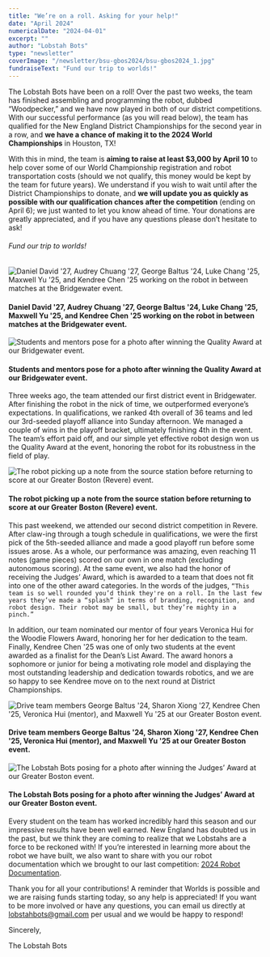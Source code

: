 ```yaml
---
title: "We’re on a roll. Asking for your help!"
date: "April 2024"
numericalDate: "2024-04-01"
excerpt: ""
author: "Lobstah Bots"
type: "newsletter"
coverImage: "/newsletter/bsu-gbos2024/bsu-gbos2024_1.jpg"
fundraiseText: "Fund our trip to worlds!"
---
```


The Lobstah Bots have been on a roll! Over the past two weeks, the team has finished assembling and programming the robot, dubbed “Woodpecker,” and we have now played in both of our district competitions. With our successful performance (as you will read below), the team has qualified for the New England District Championships for the second year in a row, and **we have a chance of making it to the 2024 World Championships** in Houston, TX!

With this in mind, the team is **aiming to raise at least $3,000 by April 10** to help cover some of our World Championship registration and robot transportation costs (should we not qualify, this money would be kept by the team for future years). We understand if you wish to wait until after the District Championships to donate, and **we will update you as quickly as possible with our qualification chances after the competition** (ending on April 6); we just wanted to let you know ahead of time. Your donations are greatly appreciated, and if you have any questions please don’t hesitate to ask!

###### Fund our trip to worlds!

![Daniel David '27, Audrey Chuang '27, George Baltus '24, Luke Chang '25, Maxwell Yu '25, and Kendree Chen '25 working on the robot in between matches at the Bridgewater event.](/newsletter/bsu-gbos2024/bsu-gbos2024_1.jpg)

#### Daniel David '27, Audrey Chuang '27, George Baltus '24, Luke Chang '25, Maxwell Yu '25, and Kendree Chen '25 working on the robot in between matches at the Bridgewater event.

![Students and mentors pose for a photo after winning the Quality Award at our Bridgewater event.](/newsletter/bsu-gbos2024/bsu-gbos2024_2.jpg)

#### Students and mentors pose for a photo after winning the Quality Award at our Bridgewater event.

Three weeks ago, the team attended our first district event in Bridgewater. After finishing the robot in the nick of time, we outperformed everyone’s expectations. In qualifications, we ranked 4th overall of 36 teams and led our 3rd-seeded playoff alliance into Sunday afternoon. We managed a couple of wins in the playoff bracket, ultimately finishing 4th in the event. The team’s effort paid off, and our simple yet effective robot design won us the Quality Award at the event, honoring the robot for its robustness in the field of play.

![The robot picking up a note from the source station before returning to score at our Greater Boston (Revere) event.](/newsletter/bsu-gbos2024/bsu-gbos2024_3.jpg)

#### The robot picking up a note from the source station before returning to score at our Greater Boston (Revere) event.

This past weekend, we attended our second district competition in Revere. After claw-ing through a tough schedule in qualifications, we were the first pick of the 5th-seeded alliance and made a good playoff run before some issues arose. As a whole, our performance was amazing, even reaching 11 notes (game pieces) scored on our own in one match (excluding autonomous scoring). At the same event, we also had the honor of receiving the Judges’ Award, which is awarded to a team that does not fit into one of the other award categories. In the words of the judges, `“This team is so well rounded you’d think they're on a roll. In the last few years they’ve made a “splash” in terms of branding, recognition, and robot design. Their robot may be small, but they’re mighty in a pinch.”`

In addition, our team nominated our mentor of four years Veronica Hui for the Woodie Flowers Award, honoring her for her dedication to the team. Finally, Kendree Chen '25 was one of only two students at the event awarded as a finalist for the Dean’s List Award. The award honors a sophomore or junior for being a motivating role model and displaying the most outstanding leadership and dedication towards robotics, and we are so happy to see Kendree move on to the next round at District Championships.

![Drive team members George Baltus '24, Sharon Xiong '27, Kendree Chen '25, Veronica Hui (mentor), and Maxwell Yu '25 at our Greater Boston event.](/newsletter/bsu-gbos2024/bsu-gbos2024_4.jpg)

#### Drive team members George Baltus '24, Sharon Xiong '27, Kendree Chen '25, Veronica Hui (mentor), and Maxwell Yu '25 at our Greater Boston event.

![The Lobstah Bots posing for a photo after winning the Judges’ Award at our Greater Boston event.](/newsletter/bsu-gbos2024/bsu-gbos2024_5.jpg)

#### The Lobstah Bots posing for a photo after winning the Judges’ Award at our Greater Boston event.

Every student on the team has worked incredibly hard this season and our impressive results have been well earned. New England has doubted us in the past, but we think they are coming to realize that we Lobstahs are a force to be reckoned with! If you’re interested in learning more about the robot we have built, we also want to share with you our robot documentation which we brought to our last competition: [2024 Robot Documentation](https://drive.google.com/file/d/12Wnj3HJjCPu6jufrAG8N2xfJl-50XOJ0/view?usp=sharing).

Thank you for all your contributions! A reminder that Worlds is possible and we are raising funds starting today, so any help is appreciated! If you want to be more involved or have any questions, you can email us directly at [lobstahbots@gmail.com](mailto:lobstahbots@gmail.com) per usual and we would be happy to respond!

Sincerely,

The Lobstah Bots